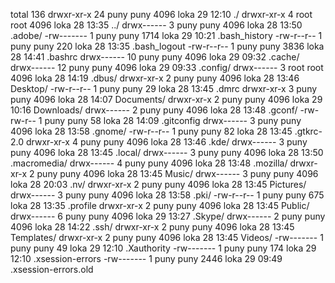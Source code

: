 total 136
drwxr-xr-x 24 puny puny 4096 loka  29 12:10 ./
drwxr-xr-x  4 root root 4096 loka  28 13:35 ../
drwx------  3 puny puny 4096 loka  28 13:50 .adobe/
-rw-------  1 puny puny 1714 loka  29 10:21 .bash_history
-rw-r--r--  1 puny puny  220 loka  28 13:35 .bash_logout
-rw-r--r--  1 puny puny 3836 loka  28 14:41 .bashrc
drwx------ 10 puny puny 4096 loka  29 09:32 .cache/
drwx------ 12 puny puny 4096 loka  29 09:33 .config/
drwx------  3 root root 4096 loka  28 14:19 .dbus/
drwxr-xr-x  2 puny puny 4096 loka  28 13:46 Desktop/
-rw-r--r--  1 puny puny   29 loka  28 13:45 .dmrc
drwxr-xr-x  3 puny puny 4096 loka  28 14:07 Documents/
drwxr-xr-x  2 puny puny 4096 loka  29 10:16 Downloads/
drwx------  2 puny puny 4096 loka  28 13:48 .gconf/
-rw-rw-r--  1 puny puny   58 loka  28 14:09 .gitconfig
drwx------  3 puny puny 4096 loka  28 13:58 .gnome/
-rw-r--r--  1 puny puny   82 loka  28 13:45 .gtkrc-2.0
drwxr-xr-x  4 puny puny 4096 loka  28 13:46 .kde/
drwx------  3 puny puny 4096 loka  28 13:45 .local/
drwx------  3 puny puny 4096 loka  28 13:50 .macromedia/
drwx------  4 puny puny 4096 loka  28 13:48 .mozilla/
drwxr-xr-x  2 puny puny 4096 loka  28 13:45 Music/
drwx------  3 puny puny 4096 loka  28 20:03 .nv/
drwxr-xr-x  2 puny puny 4096 loka  28 13:45 Pictures/
drwx------  3 puny puny 4096 loka  28 13:58 .pki/
-rw-r--r--  1 puny puny  675 loka  28 13:35 .profile
drwxr-xr-x  2 puny puny 4096 loka  28 13:45 Public/
drwx------  6 puny puny 4096 loka  29 13:27 .Skype/
drwx------  2 puny puny 4096 loka  28 14:22 .ssh/
drwxr-xr-x  2 puny puny 4096 loka  28 13:45 Templates/
drwxr-xr-x  2 puny puny 4096 loka  28 13:45 Videos/
-rw-------  1 puny puny   49 loka  29 12:10 .Xauthority
-rw-------  1 puny puny  174 loka  29 12:10 .xsession-errors
-rw-------  1 puny puny 2446 loka  29 09:49 .xsession-errors.old

